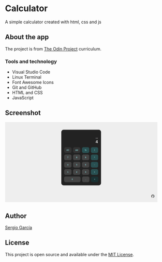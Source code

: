 # Calculator

A simple calculator created with html, css and js

## About the app

The project is from [The Odin Project](https://www.theodinproject.com/lessons/foundations-calculator) curriculum.

### Tools and technology

- Visual Studio Code
- Linux Terminal
- Font Awesome Icons
- Git and GitHub
- HTML and CSS
- JavaScript

## Screenshot

![calculator screenshot](./img/calculator.png)

## Author

[Sergio García](https://github.com/sergiogarciiam)

## License

This project is open source and available under the [MIT License](./LICENSE).
